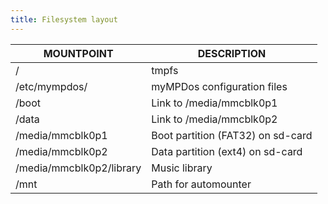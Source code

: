 ```yaml
---
title: Filesystem layout
---
```


| MOUNTPOINT | DESCRIPTION |
| ---------- | ----------- |
| / | tmpfs |
| /etc/mympdos/ | myMPDos configuration files |
| /boot | Link to /media/mmcblk0p1 |
| /data | Link to /media/mmcblk0p2 |
| /media/mmcblk0p1 | Boot partition (FAT32) on sd-card |
| /media/mmcblk0p2 | Data partition (ext4) on sd-card |
| /media/mmcblk0p2/library | Music library |
| /mnt | Path for automounter |
